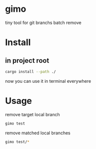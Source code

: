 # gimo
tiny tool for git branchs batch remove

# Install

##  in project root

```bash
cargo install --path ./
```

now you can use it in terminal everywhere



# Usage

remove target local branch

```bash
gimo test

```


remove matched local branches
```bash
gimo test/*
```
